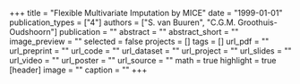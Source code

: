 +++
title = "Flexible Multivariate Imputation by MICE"
date = "1999-01-01"
publication_types = ["4"]
authors = ["S. van Buuren", "C.G.M. Groothuis-Oudshoorn"]
publication = ""
abstract = ""
abstract_short = ""
image_preview = ""
selected = false
projects = []
tags = []
url_pdf = ""
url_preprint = ""
url_code = ""
url_dataset = ""
url_project = ""
url_slides = ""
url_video = ""
url_poster = ""
url_source = ""
math = true
highlight = true
[header]
image = ""
caption = ""
+++
